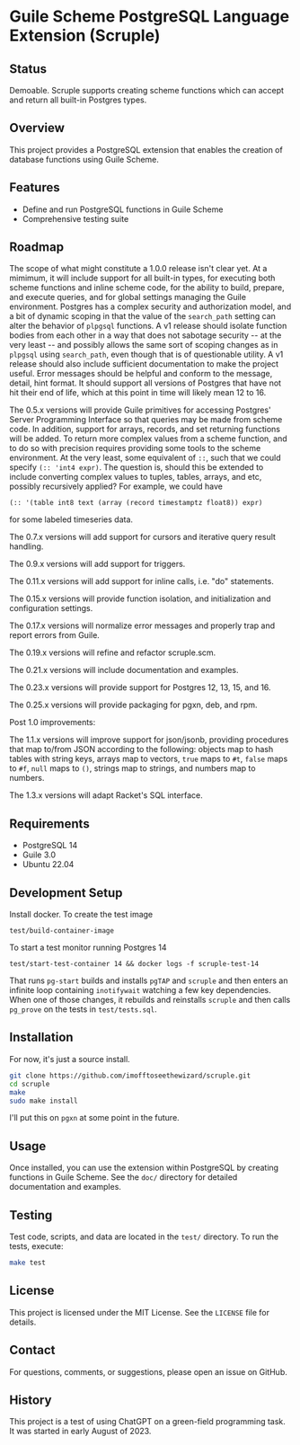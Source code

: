 # Guile Scheme PostgreSQL Language Extension (Scruple)

## Status

Demoable. Scruple supports creating scheme functions which can accept
and return all built-in Postgres types.

## Overview

This project provides a PostgreSQL extension that enables the creation
of database functions using Guile Scheme.

## Features

- Define and run PostgreSQL functions in Guile Scheme
- Comprehensive testing suite

## Roadmap

The scope of what might constitute a 1.0.0 release isn't clear yet.
At a mimimum, it will include support for all built-in types, for
executing both scheme functions and inline scheme code, for the
ability to build, prepare, and execute queries, and for global
settings managing the Guile environment.  Postgres has a complex
security and authorization model, and a bit of dynamic scoping in that
the value of the `search_path` setting can alter the behavior of
`plpgsql` functions.  A v1 release should isolate function bodies from
each other in a way that does not sabotage security -- at the very
least -- and possibly allows the same sort of scoping changes as in
`plpgsql` using `search_path`, even though that is of questionable
utility. A v1 release should also include sufficient documentation to
make the project useful. Error messages should be helpful and conform
to the message, detail, hint format.  It should support all versions
of Postgres that have not hit their end of life, which at this point
in time will likely mean 12 to 16.

The 0.5.x versions will provide Guile primitives for accessing
Postgres' Server Programming Interface so that queries may be made
from scheme code. In addition, support for arrays, records, and set
returning functions will be added. To return more complex values from
a scheme function, and to do so with precision requires providing some
tools to the scheme environment. At the very least, some equivalent of
`::`, such that we could specify `(:: 'int4 expr)`. The question is,
should this be extended to include converting complex values to
tuples, tables, arrays, and etc, possibly recursively applied? For
example, we could have

    (:: '(table int8 text (array (record timestamptz float8)) expr)

for some labeled timeseries data.

The 0.7.x versions will add support for cursors and iterative query
result handling.

The 0.9.x versions will add support for triggers.

The 0.11.x versions will add support for inline calls, i.e. "do"
statements.

The 0.15.x versions will provide function isolation, and initialization
and configuration settings.

The 0.17.x versions will normalize error messages and properly trap
and report errors from Guile.

The 0.19.x versions will refine and refactor scruple.scm.

The 0.21.x versions will include documentation and examples.

The 0.23.x versions will provide support for Postgres 12, 13, 15, and
16.

The 0.25.x versions will provide packaging for pgxn, deb, and rpm.

Post 1.0 improvements:

The 1.1.x versions will improve support for json/jsonb, providing
procedures that map to/from JSON according to the following: objects
map to hash tables with string keys, arrays map to vectors, `true`
maps to `#t`, `false` maps to `#f`, `null` maps to `()`, strings map
to strings, and numbers map to numbers.

The 1.3.x versions will adapt Racket's SQL interface.

## Requirements

- PostgreSQL 14
- Guile 3.0
- Ubuntu 22.04

## Development Setup

Install docker.  To create the test image

    test/build-container-image

To start a test monitor running Postgres 14

    test/start-test-container 14 && docker logs -f scruple-test-14

That runs `pg-start` builds and installs `pgTAP` and `scruple` and
then enters an infinite loop containing `inotifywait` watching a few
key dependencies. When one of those changes, it rebuilds and
reinstalls `scruple` and then calls `pg_prove` on the tests in
`test/tests.sql`.

## Installation

For now, it's just a source install.

```bash
git clone https://github.com/imofftoseethewizard/scruple.git
cd scruple
make
sudo make install
```

I'll put this on `pgxn` at some point in the future.

## Usage

Once installed, you can use the extension within PostgreSQL by
creating functions in Guile Scheme. See the `doc/` directory for
detailed documentation and examples.

## Testing

Test code, scripts, and data are located in the `test/` directory. To
run the tests, execute:

```bash
make test
```

## License

This project is licensed under the MIT License. See the `LICENSE` file for details.

## Contact

For questions, comments, or suggestions, please open an issue on GitHub.

## History

This project is a test of using ChatGPT on a green-field programming
task. It was started in early August of 2023.
